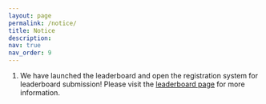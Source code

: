 ```yaml
---
layout: page
permalink: /notice/
title: Notice
description:  
nav: true
nav_order: 9
---
```


1. We have launched the leaderboard and open the registration system for leaderboard submission! Please visit the [leaderboard page](/urgent2024/leaderboard/) for more information.
